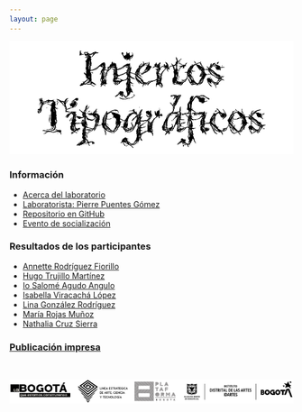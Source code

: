 ```yaml
---
layout: page
---
```

![banner](imgs/banner.gif)

### Información
  - [Acerca del laboratorio](about)
  - [Laboratorista: Pierre Puentes Gómez](participantes/pierre)
  - [Repositorio en GitHub](https://github.com/bejucoo/Injertos-Tipograficos)
  - [Evento de socialización]()
  
### Resultados de los participantes
  - [Annette Rodríguez Fiorillo](participantes/annette)
  - [Hugo Trujillo Martínez](participantes/hache)
  - [Io Salomé Agudo Angulo](participantes/salome)
  - [Isabella Viracachá López](participantes/isabella)
  - [Lina González Rodríguez](participantes/lina)
  - [María Rojas Muñoz](participantes/maria)
  - [Nathalia Cruz Sierra](participantes/nathalia)

### [Publicación impresa]()

&nbsp; 

![logos](imgs/logos.png)